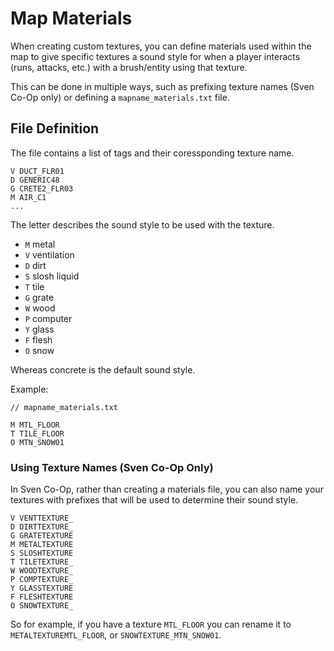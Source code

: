 # Map Materials

When creating custom textures, you can define materials used within the map to give specific textures a sound style for when a player interacts (runs, attacks, etc.) with a brush/entity using that texture.

This can be done in multiple ways, such as prefixing texture names (Sven Co-Op only) or defining a `mapname_materials.txt` file.

## File Definition

The file contains a list of tags and their coressponding texture name.

```
V DUCT_FLR01
D GENERIC48
G CRETE2_FLR03
M AIR_C1
...
```

The letter describes the sound style to be used with the texture.

- `M` metal
- `V` ventilation
- `D` dirt
- `S` slosh liquid
- `T` tile
- `G` grate
- `W` wood
- `P` computer
- `Y` glass
- `F` flesh
- `O` snow

Whereas concrete is the default sound style.

Example:

```
// mapname_materials.txt

M MTL_FLOOR
T TILE_FLOOR
O MTN_SNOW01
```

### Using Texture Names (Sven Co-Op Only)

In Sven Co-Op, rather than creating a materials file, you can also name your textures with prefixes that will be used to determine their sound style.

```
V VENTTEXTURE_
D DIRTTEXTURE_
G GRATETEXTURE
M METALTEXTURE
S SLOSHTEXTURE
T TILETEXTURE_
W WOODTEXTURE_
P COMPTEXTURE_
Y GLASSTEXTURE
F FLESHTEXTURE
O SNOWTEXTURE_
```

So for example, if you have a texture `MTL_FLOOR` you can rename it to `METALTEXTUREMTL_FLOOR`, or `SNOWTEXTURE_MTN_SNOW01`.

